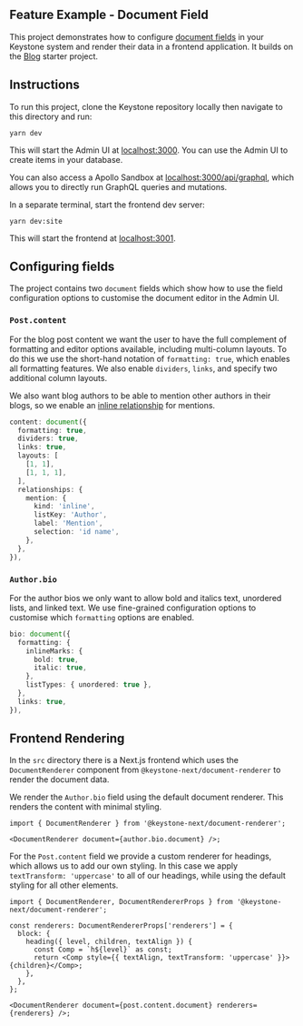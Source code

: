 ## Feature Example - Document Field

This project demonstrates how to configure [document fields](https://keystonejs.com/docs/guides/document-fields) in your Keystone system and render their data in a frontend application.
It builds on the [Blog](../blog) starter project.

## Instructions

To run this project, clone the Keystone repository locally then navigate to this directory and run:

```shell
yarn dev
```

This will start the Admin UI at [localhost:3000](http://localhost:3000).
You can use the Admin UI to create items in your database.

You can also access a Apollo Sandbox at [localhost:3000/api/graphql](http://localhost:3000/api/graphql), which allows you to directly run GraphQL queries and mutations.

In a separate terminal, start the frontend dev server:

```
yarn dev:site
```

This will start the frontend at [localhost:3001](http://localhost:3001).

## Configuring fields

The project contains two `document` fields which show how to use the field configuration options to customise the document editor in the Admin UI.

### `Post.content`

For the blog post content we want the user to have the full complement of formatting and editor options available, including multi-column layouts.
To do this we use the short-hand notation of `formatting: true`, which enables all formatting features. We also enable `dividers`, `links`, and specify two additional column layouts.

We also want blog authors to be able to mention other authors in their blogs, so we enable an [inline relationship](https://next.keystonejs.com/docs/guides/document-fields#inline-relationships) for mentions.

```ts
content: document({
  formatting: true,
  dividers: true,
  links: true,
  layouts: [
    [1, 1],
    [1, 1, 1],
  ],
  relationships: {
    mention: {
      kind: 'inline',
      listKey: 'Author',
      label: 'Mention',
      selection: 'id name',
    },
  },
}),
```

### `Author.bio`

For the author bios we only want to allow bold and italics text, unordered lists, and linked text.
We use fine-grained configuration options to customise which `formatting` options are enabled.

```ts
bio: document({
  formatting: {
    inlineMarks: {
      bold: true,
      italic: true,
    },
    listTypes: { unordered: true },
  },
  links: true,
}),
```

## Frontend Rendering

In the `src` directory there is a Next.js frontend which uses the `DocumentRenderer` component from `@keystone-next/document-renderer` to render the document data.

We render the `Author.bio` field using the default document renderer.
This renders the content with minimal styling.

```tsx
import { DocumentRenderer } from '@keystone-next/document-renderer';

<DocumentRenderer document={author.bio.document} />;
```

For the `Post.content` field we provide a custom renderer for headings, which allows us to add our own styling.
In this case we apply `textTransform: 'uppercase'` to all of our headings, while using the default styling for all other elements.

```tsx
import { DocumentRenderer, DocumentRendererProps } from '@keystone-next/document-renderer';

const renderers: DocumentRendererProps['renderers'] = {
  block: {
    heading({ level, children, textAlign }) {
      const Comp = `h${level}` as const;
      return <Comp style={{ textAlign, textTransform: 'uppercase' }}>{children}</Comp>;
    },
  },
};

<DocumentRenderer document={post.content.document} renderers={renderers} />;
```
